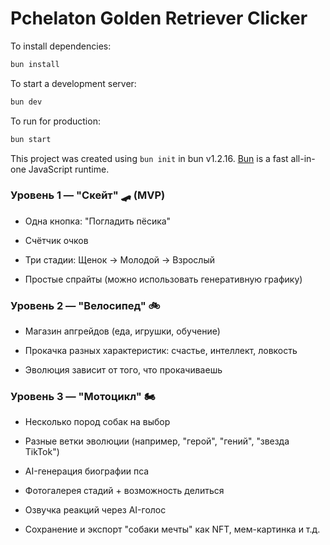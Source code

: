 # Pchelaton Golden Retriever Clicker

To install dependencies:

```bash
bun install
```

To start a development server:

```bash
bun dev
```

To run for production:

```bash
bun start
```

This project was created using `bun init` in bun v1.2.16. [Bun](https://bun.sh) is a fast all-in-one JavaScript runtime.

### Уровень 1 — "Скейт" 🛹 (MVP)

- Одна кнопка: "Погладить пёсика"

- Счётчик очков

- Три стадии: Щенок → Молодой → Взрослый

- Простые спрайты (можно использовать генеративную графику)

### Уровень 2 — "Велосипед" 🚲

- Магазин апгрейдов (еда, игрушки, обучение)

- Прокачка разных характеристик: счастье, интеллект, ловкость

- Эволюция зависит от того, что прокачиваешь

### Уровень 3 — "Мотоцикл" 🏍️

- Несколько пород собак на выбор

- Разные ветки эволюции (например, "герой", "гений", "звезда TikTok")

- AI-генерация биографии пса

- Фотогалерея стадий + возможность делиться

- Озвучка реакций через AI-голос

- Сохранение и экспорт "собаки мечты" как NFT, мем-картинка и т.д.
